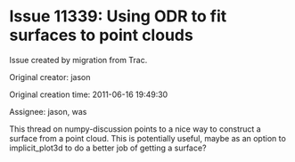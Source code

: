 # Issue 11339: Using ODR to fit surfaces to point clouds

Issue created by migration from Trac.

Original creator: jason

Original creation time: 2011-06-16 19:49:30

Assignee: jason, was

This thread on numpy-discussion points to a nice way to construct a surface from a point cloud.  This is potentially useful, maybe as an option to implicit_plot3d to do a better job of getting a surface?
